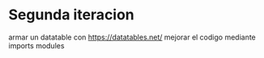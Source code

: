 # Segunda iteracion

armar un datatable con <https://datatables.net/>
mejorar el codigo mediante imports modules
